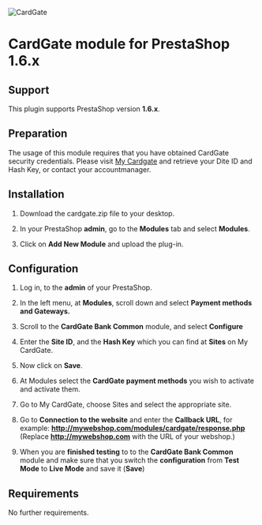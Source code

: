 ![CardGate](https://cdn.curopayments.net/thumb/200/logos/cardgate.png)

# CardGate module for PrestaShop 1.6.x

## Support

This plugin supports PrestaShop version **1.6.x**.

## Preparation

The usage of this module requires that you have obtained CardGate security credentials.
Please visit [My Cardgate](https://my.cardgate.com/) and retrieve your Dite ID and Hash Key, or contact your accountmanager.

## Installation

1. Download the cardgate.zip file to your desktop.

2. In your PrestaShop **admin**, go to the **Modules** tab and select **Modules**.

3. Click on **Add New Module** and upload the plug-in.

## Configuration

1. Log in, to the **admin** of your PrestaShop.

2. In the left menu, at **Modules**, scroll down and select **Payment methods and Gateways.**

3. Scroll to the **CardGate Bank Common** module, and select **Configure**

4. Enter the **Site ID**, and the **Hash Key** which you can find at **Sites** on My CardGate.

5. Now click on **Save**.

6. At Modules select the **CardGate payment methods** you wish to activate and activate them.

7. Go to My CardGate, choose Sites and select the appropriate site.

8. Go to **Connection to the website** and enter the **Callback URL**, for example:
   **http://mywebshop.com/modules/cardgate/response.php**
   (Replace **http://mywebshop.com** with the URL of your webshop.)

9. When you are **finished testing** to to the **CardGate Bank Common** module and make 
   sure that you switch the **configuration** from **Test Mode** to **Live Mode** and save it (**Save**)

## Requirements

No further requirements.
